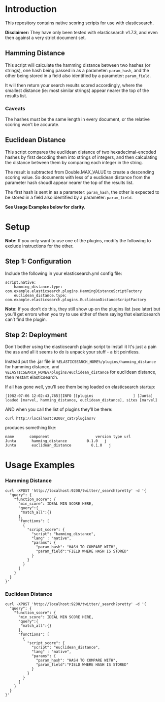 # Introduction
This repository contains native scoring scripts for use with elasticsearch. 

**Disclaimer:** They have only been tested with elasticsearch v1.7.3, and even then against a very strict document set.

## Hamming Distance
This script will calculate the hamming distance between two hashes (or strings), one hash being passed in as a parameter: `param_hash`, and the other being stored in a field also identified by a parameter: `param_field`.

It will then return your search results scored accordingly, where the smallest distance (ie: most similar strings) appear nearer the top of the results list.

### Caveats
The hashes must be the same length in every document, or the relative scoring won’t be accurate.

## Euclidean Distance
This script compares the euclidean distance of two hexadecimal-encoded hashes by first decoding them into strings of integers, and then calculating the distance between them by comparing each integer in the string.

The result is subtracted from Double.MAX_VALUE to create a descending scoring value. So documents with less of a euclidean distance from the parameter hash shoudl appear nearer the top of the results list.

The first hash is sent in as a parameter: `param_hash`, the other is expected to be stored in a field also identified by a parameter: `param_field`.

**See Usage Examples below for clarity.**

# Setup
**Note:** If you only want to use one of the plugins, modify the following to exclude instructions for the other.

## Step 1: Configuration

Include the following in your elasticsearch.yml config file:

    script.native:
        hamming_distance.type: com.example.elasticsearch.plugins.HammingDistanceScriptFactory
        euclidean_distance.type: com.example.elasticsearch.plugins.EuclideanDistanceScriptFactory

**Note:** If you don’t do this, they still show up on the plugins list (see later) but you’ll get errors when you try to use either of them saying that elasticsearch can’t find the plugin.

## Step 2: Deployment
Don't bother using the elasticsearch plugin script to install it
It's just a pain the ass and all it seems to do is unpack your stuff - a bit pointless.

Instead put the .jar file in `%ELASTICSEARCH_HOME%/plugins/hamming_distance` for hamming distance, and `%ELASTICSEARCH_HOME%/plugins/euclidean_distance` for euclidean distance, then restart elasticsearch.

If all has gone well, you'll see them being loaded on elasticsearch startup:

    [1982-07-06 12:02:43,765][INFO ][plugins                  ] [Junta] loaded [marvel, hamming_distance, euclidean_distance], sites [marvel]

AND when you call the list of plugins they’ll be there:

    curl http://localhost:9200/_cat/plugins?v

produces something like:

    name       component                     version type url
    Junta       hamming_distance         0.1.0   j
    Junta       euclidean_distance         0.1.0   j


# Usage Examples

### Hamming Distance

    curl -XPOST 'http://localhost:9200/twitter/_search?pretty' -d '{
      "query": {
        "function_score": {     
          "min_score": IDEAL MIN SCORE HERE,
          "query":{
           "match_all":{}
          },
          "functions": [
            {
              "script_score": {
                "script": "hamming_distance",
                "lang" : "native",
                "params": {
                  "param_hash": "HASH TO COMPARE WITH",
                  "param_field":"FIELD WHERE HASH IS STORED"
                }
              }
            }
          ]
        }
      }
    }'
    
    
### Euclidean Distance

    curl -XPOST 'http://localhost:9200/twitter/_search?pretty' -d '{
      "query": {
        "function_score": {     
          "min_score": IDEAL MIN SCORE HERE,
          "query":{
           "match_all":{}
          },
          "functions": [
            {
              "script_score": {
                "script": "euclidean_distance",
                "lang" : "native",
                "params": {
                  "param_hash": "HASH TO COMPARE WITH",
                  "param_field":"FIELD WHERE HASH IS STORED"
                }
              }
            }
          ]
        }
      }
    }'